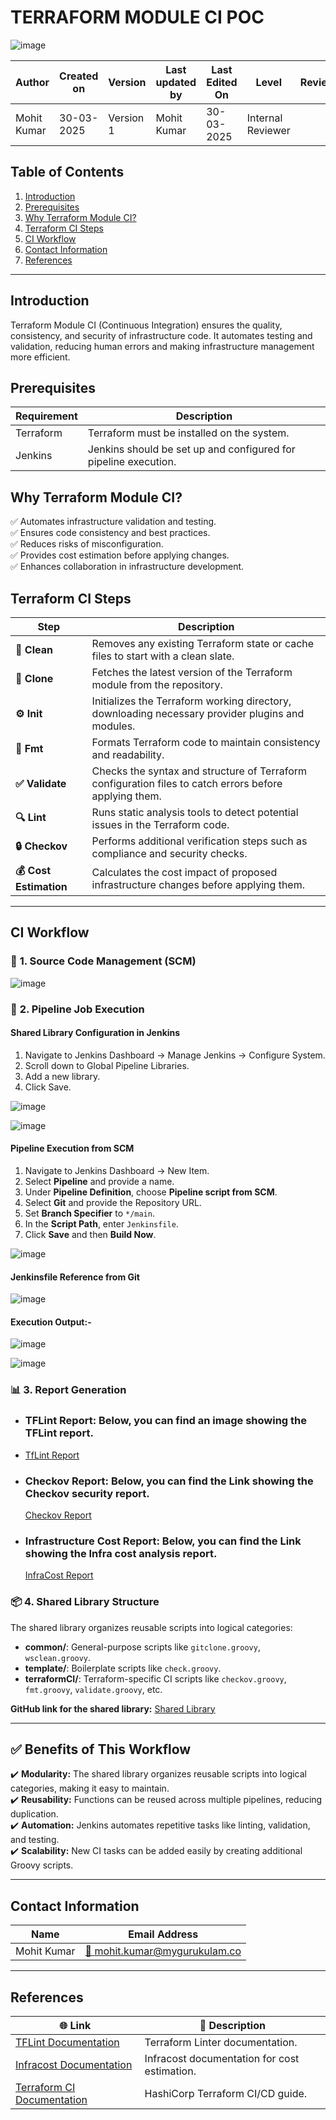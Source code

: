 # **TERRAFORM MODULE CI POC**

![image](https://github.com/user-attachments/assets/542dd328-47e7-484f-9283-33bce981af1e)

| **Author** | **Created on** | **Version** | **Last updated by** | **Last Edited On** | **Level** | **Reviewer** |
|------------|--------------|-------------|----------------|---------------|-------------|-------------|
| Mohit Kumar | 30-03-2025 | Version 1 | Mohit Kumar | 30-03-2025 | Internal Reviewer | |

## Table of Contents
1. [Introduction](#introduction)  
2. [Prerequisites](#prerequisites)  
3. [Why Terraform Module CI?](#why-terraform-module-ci)  
4. [Terraform CI Steps](#terraform-ci-steps)  
5. [CI Workflow](#ci-workflow)  
6. [Contact Information](#contact-information)  
7. [References](#references)  

---
## Introduction
Terraform Module CI (Continuous Integration) ensures the quality, consistency, and security of infrastructure code. It automates testing and validation, reducing human errors and making infrastructure management more efficient.

## Prerequisites

| **Requirement** | **Description** |
|----------------|----------------|
| Terraform | Terraform must be installed on the system. |
| Jenkins | Jenkins should be set up and configured for pipeline execution. |

## Why Terraform Module CI?
✅ Automates infrastructure validation and testing.  
✅ Ensures code consistency and best practices.  
✅ Reduces risks of misconfiguration.  
✅ Provides cost estimation before applying changes.  
✅ Enhances collaboration in infrastructure development.  

## Terraform CI Steps

| **Step**              | **Description** |
|----------------------|------------------------------------------------------------------|
| **🧹 Clean**           | Removes any existing Terraform state or cache files to start with a clean slate. |
| **📂 Clone**           | Fetches the latest version of the Terraform module from the repository. |
| **⚙️ Init**            | Initializes the Terraform working directory, downloading necessary provider plugins and modules. |
| **📝 Fmt**             | Formats Terraform code to maintain consistency and readability. |
| **✅ Validate**        | Checks the syntax and structure of Terraform configuration files to catch errors before applying them. |
| **🔍 Lint**            | Runs static analysis tools to detect potential issues in the Terraform code. |
| **🔒 Checkov**         | Performs additional verification steps such as compliance and security checks. |
| **💰 Cost Estimation** | Calculates the cost impact of proposed infrastructure changes before applying them. |

---
## CI Workflow

### 🔗 **1. Source Code Management (SCM)**

![image](https://github.com/user-attachments/assets/32ebb930-98d9-483d-a19b-a3df7c9509da)

### 🚀 **2. Pipeline Job Execution**

#### **Shared Library Configuration in Jenkins**
1. Navigate to Jenkins Dashboard → Manage Jenkins → Configure System.
2. Scroll down to Global Pipeline Libraries.
3. Add a new library.
4. Click Save.

![image](https://github.com/user-attachments/assets/3e5c2110-ebf1-4f6b-a0e6-0aa438fa3ddb)

![image](https://github.com/user-attachments/assets/64e65673-810c-4328-b806-f3633233b251)



#### **Pipeline Execution from SCM**
1. Navigate to Jenkins Dashboard → New Item.
2. Select **Pipeline** and provide a name.
3. Under **Pipeline Definition**, choose **Pipeline script from SCM**.
4. Select **Git** and provide the Repository URL.
5. Set **Branch Specifier** to `*/main`.
6. In the **Script Path**, enter `Jenkinsfile`.
7. Click **Save** and then **Build Now**.

![image](https://github.com/user-attachments/assets/e9596831-6bfd-4f7b-a82e-fa9e25770d91)


#### **Jenkinsfile Reference from Git**

![image](https://github.com/user-attachments/assets/075f93a5-10fe-4ac5-89ec-fb8e7f31ddad)


#### **Execution Output:-**

![image](https://github.com/user-attachments/assets/e8c6bcf5-8808-4ed6-bf44-ebb709ad2c96)

![image](https://github.com/user-attachments/assets/760ce84f-567f-4fb8-9837-992ac2fcae70)





### 📊 **3. Report Generation**
- ### **TFLint Report**: Below, you can find an image showing the TFLint report.
- 
   [TfLint Report](https://github.com/mohitmaikhuri03/TerraformCI/blob/main/tflint%20report)


- ### **Checkov Report**: Below, you can find the Link showing the Checkov security report.

  [Checkov Report](https://github.com/mohitmaikhuri03/TerraformCI/blob/main/checkov%20report)

- ### **Infrastructure Cost Report**: Below, you can find the Link showing the Infra cost analysis report.

  [InfraCost Report](https://github.com/mohitmaikhuri03/TerraformCI/blob/main/Infracost%20Report)

### 📦 **4. Shared Library Structure**
The shared library organizes reusable scripts into logical categories:
- **common/**: General-purpose scripts like `gitclone.groovy`, `wsclean.groovy`.
- **template/**: Boilerplate scripts like `check.groovy`.
- **terraformCI/**: Terraform-specific CI scripts like `checkov.groovy`, `fmt.groovy`, `validate.groovy`, etc.

 **GitHub link for the shared library:** [Shared Library](https://github.com/mohitmaikhuri03/TerraformCI.git)

---
## ✅ Benefits of This Workflow
✔️ **Modularity:** The shared library organizes reusable scripts into logical categories, making it easy to maintain.  
✔️ **Reusability:** Functions can be reused across multiple pipelines, reducing duplication.  
✔️ **Automation:** Jenkins automates repetitive tasks like linting, validation, and testing.  
✔️ **Scalability:** New CI tasks can be added easily by creating additional Groovy scripts.  

---
## Contact Information

| **Name** | **Email Address** |
|----------|-------------------------------|
| Mohit Kumar | [📧 mohit.kumar@mygurukulam.co](mailto:mohit.kumar@mygurukulam.co) |

---
## References

| 🌐 Link | 📖 Description |
|---------------------------------------------------------------------------------------------------------------|-----------------------------------------------------------|
| [TFLint Documentation](https://github.com/terraform-linters/tflint) | Terraform Linter documentation. |
| [Infracost Documentation](https://www.infracost.io/docs/) | Infracost documentation for cost estimation. |
| [Terraform CI Documentation](https://developer.hashicorp.com/terraform/tutorials/automation) | HashiCorp Terraform CI/CD guide. |

